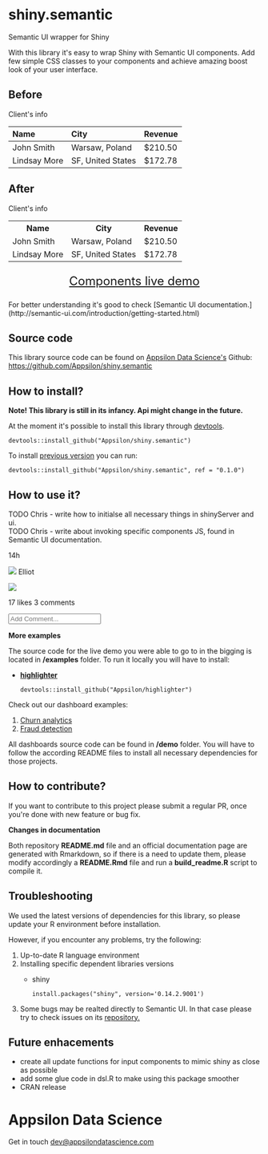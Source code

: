
<link href="http://fonts.googleapis.com/css?family=Lato:300,700,300italic|Inconsolata" rel="stylesheet" type="text/css">

<link href='docs/style.css' rel='stylesheet' type='text/css'>

shiny.semantic
==============

Semantic UI wrapper for Shiny

With this library it's easy to wrap Shiny with Semantic UI components. Add few simple CSS classes to your components and achieve amazing boost look of your user interface.

<!-- TODO Filip better example -->
<h2>
Before
</h2>
<!--html_preserve-->
<a>Client's info</a>
<p>
</p>
<!-- html table generated in R 3.3.2 by xtable 1.8-2 package -->
<!-- Wed Dec 14 17:17:18 2016 -->
<table class="table shiny-table table- spacing-s" style="width:auto;">
<thead>
<tr>
<th style="text-align: left;">
Name
</th>
<th style="text-align: left;">
City
</th>
<th style="text-align: left;">
Revenue
</th>
</tr>
</thead>
<tbody>
<tr>
<td>
John Smith
</td>
<td>
Warsaw, Poland
</td>
<td>
$210.50
</td>
</tr>
<tr>
<td>
Lindsay More
</td>
<td>
SF, United States
</td>
<td>
$172.78
</td>
</tr>
</tbody>
</table>

<!--/html_preserve-->

<h2>
After
</h2>
<!--html_preserve-->
<body style="min-height: 611px;">
<a class="ui green ribbon label">Client's info</a>
<p>
</p>
<!-- html table generated in R 3.3.2 by xtable 1.8-2 package -->
<!-- Wed Dec 14 17:17:18 2016 -->
<table class="ui very basic collapsing celled table">
<tr>
<th>
Name
</th>
<th>
City
</th>
<th>
Revenue
</th>
</tr>
<tr>
<td>
John Smith
</td>
<td>
Warsaw, Poland
</td>
<td>
$210.50
</td>
</tr>
<tr>
<td>
Lindsay More
</td>
<td>
SF, United States
</td>
<td>
$172.78
</td>
</tr>
</table>

</body>
<!--/html_preserve-->

<!-- #Basic tutorial article is available on [Appsilon Data Science blog](your_future_art_link). -->
<!-- Live demo link below -->
<!-- TODO Analogy to http://shiny.rstudio.com/gallery/widget-gallery.html -->
<p style="text-align: center; font-size: x-large; clear: both">
<a href="http://demo.appsilondatascience.com/shiny.semantic/components">Components live demo</a>
</p>
For better understanding it's good to check [Semantic UI documentation.](http://semantic-ui.com/introduction/getting-started.html)

Source code
-----------

This library source code can be found on [Appsilon Data Science's](http://appsilondatascience.com) Github: <br> <https://github.com/Appsilon/shiny.semantic>

<script>
document.write('<div class="logo"><a href="http://appsilondatascience.com"><img alt="Appsilon Data Science" src="https://cdn.rawgit.com/Appsilon/website-cdn/gh-pages/logo-white.png"/></a></div>')
</script>
How to install?
---------------

**Note! This library is still in its infancy. Api might change in the future.**

At the moment it's possible to install this library through [devtools](https://github.com/hadley/devtools).

    devtools::install_github("Appsilon/shiny.semantic")

To install [previous version]() you can run:

    devtools::install_github("Appsilon/shiny.semantic", ref = "0.1.0")

How to use it?
--------------

TODO Chris - write how to initialse all necessary things in shinyServer and ui. <br> TODO Chris - write about invoking specific components JS, found in Semantic UI documentation.

<!--html_preserve-->
14h

<img class="ui avatar image" src="http://semantic-ui.com/images/avatar/large/elliot.jpg"/> Elliot

<img src="http://semantic-ui.com/images/wireframe/image.png"/>

<span class="right floated"> <i class="heart outline like icon"></i> 17 likes </span> <i class="comment icon"></i> 3 comments

<i class="heart ouline icon"></i> <input type="text" placeholder="Add Comment..."/>

<script type="application/json" data-for="htmlwidget-961d23c56d2d9997851a">{"x":"div(class = \"ui card\", div(class = \"content\", \n    div(class = \"right floated meta\", \"14h\"), \n    img(class = \"ui avatar image\", src = \"http://semantic-ui.com/images/avatar/large/elliot.jpg\"), \n    \"Elliot\"), div(class = \"image\", img(src = \"http://semantic-ui.com/images/wireframe/image.png\")), \n    div(class = \"content\", span(class = \"right floated\", \n        uiicon(\"heart outline like\"), \"17 likes\"), \n        uiicon(\"comment\"), \"3 comments\"), \n    div(class = \"extra content\", div(class = \"ui large transparent left icon input\", \n        uiicon(\"heart ouline\"), tags$input(type = \"text\", \n            placeholder = \"Add Comment...\"))))","evals":[],"jsHooks":[]}</script>

<!--/html_preserve-->
**More examples**

The source code for the live demo you were able to go to in the bigging is located in **/examples** folder. To run it locally you will have to install:

-   [**highlighter**](https://github.com/Appsilon/highlighter)

        devtools::install_github("Appsilon/highlighter")

Check out our dashboard examples:

1.  [Churn analytics](http://demo.appsilondatascience.com/shiny.semantic/churn)
2.  [Fraud detection](demo.appsilondatascience.com/shiny.semantic/frauds)

All dashboards source code can be found in **/demo** folder. You will have to follow the according README files to install all necessary dependencies for those projects.

How to contribute?
------------------

If you want to contribute to this project please submit a regular PR, once you're done with new feature or bug fix.<br>

**Changes in documentation**

Both repository **README.md** file and an official documentation page are generated with Rmarkdown, so if there is a need to update them, please modify accordingly a **README.Rmd** file and run a **build\_readme.R** script to compile it.

Troubleshooting
---------------

We used the latest versions of dependencies for this library, so please update your R environment before installation.

However, if you encounter any problems, try the following:

1.  Up-to-date R language environment
2.  Installing specific dependent libraries versions
    -   shiny

            install.packages("shiny", version='0.14.2.9001')

3.  Some bugs may be realted directly to Semantic UI. In that case please try to check issues on its [repository.](https://github.com/Semantic-Org/Semantic-UI)

Future enhacements
------------------

-   create all update functions for input components to mimic shiny as close as possible
-   add some glue code in dsl.R to make using this package smoother
-   CRAN release

Appsilon Data Science
=====================

<script>
document.write('<div class="subheader"> We Provide End-to-End Data Science Solutions </div>  <div class="logo"><a href="http://appsilondatascience.com"><img alt="Appsilon Data Science" src="https://cdn.rawgit.com/Appsilon/website-cdn/gh-pages/logo-white.png" /></a></div>');
</script>
Get in touch [dev@appsilondatascience.com](dev@appsilondatascience.com)

<script>
document.write('<a href="https://github.com/Appsilon/shiny.semantic"><img style="position: absolute; margin: 0; top: 0; right: 0; border: 0;" src="https://camo.githubusercontent.com/38ef81f8aca64bb9a64448d0d70f1308ef5341ab/68747470733a2f2f73332e616d617a6f6e6177732e636f6d2f6769746875622f726962626f6e732f666f726b6d655f72696768745f6461726b626c75655f3132313632312e706e67" alt="Fork me on GitHub" data-canonical-src="https://s3.amazonaws.com/github/ribbons/forkme_right_darkblue_121621.png"></a>')
</script>
